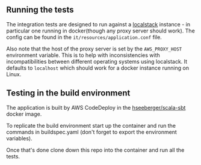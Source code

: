 ## Running the tests
The integration tests are designed to run against a [localstack](https://github.com/localstack/localstack|localstack)
instance - in particular one running in docker(though any proxy server should work).
The config can be found in the `it/resources/application.conf` file.

Also note that the host of the proxy server is set by the `AWS_PROXY_HOST` environment variable.
This is to help with inconsistencies with incompatibilities between different operating systems using localstack.
It defaults to `localhost` which should work for a docker instance running on Linux.

## Testing in the build environment
The application is built by AWS CodeDeploy in the [hseeberger/scala-sbt](https://github.com/hseeberger/scala-sbt) docker image.

To replicate the build environment start up the container and run the commands in buildspec.yaml
(don't forget to export the environment variables).

Once that's done clone down this repo into the container and run all the tests.
